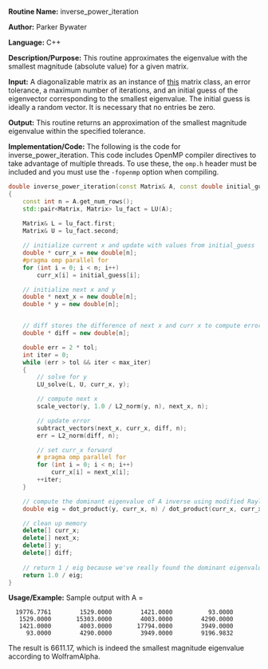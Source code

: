 **Routine Name:** inverse_power_iteration 

**Author:** Parker Bywater

**Language:** C++ 

**Description/Purpose:** This routine approximates the eigenvalue with the smallest magnitude (absolute value) for a given matrix.

<!--
It's important to note that this initial guess cannot be a multiple of any other eigenvector of the matrix,
or else the method will converge to its associated eigenvalue. This routine assumes the matrix is non-singular.
-->

**Input:** A diagonalizable matrix as an instance of [this](../src/Matrix.cpp) matrix class, an error tolerance, a maximum number of iterations, and an initial guess of the eigenvector corresponding to the smallest eigenvalue. The initial guess is ideally a random vector. It is necessary that no entries be zero.  

**Output:** This routine returns an approximation of the smallest magnitude eigenvalue within the specified tolerance.  

**Implementation/Code:** The following is the code for inverse_power_iteration. This code includes OpenMP compiler directives to take advantage of multiple threads. To use these, the `omp.h` header
must be included and you must use the `-fopenmp` option when compiling.   

```C++ 
double inverse_power_iteration(const Matrix& A, const double initial_guess[], const double tol, const int max_iter)
{
    const int n = A.get_num_rows(); 
    std::pair<Matrix, Matrix> lu_fact = LU(A);     
    
    Matrix& L = lu_fact.first;
    Matrix& U = lu_fact.second; 

    // initialize current x and update with values from initial_guess
    double * curr_x = new double[n]; 
    #pragma omp parallel for
    for (int i = 0; i < n; i++)    
        curr_x[i] = initial_guess[i]; 

    // initialize next x and y    
    double * next_x = new double[n]; 
    double * y = new double[n]; 


    // diff stores the difference of next x and curr x to compute error at each iteration
    double * diff = new double[n];

    double err = 2 * tol; 
    int iter = 0; 
    while (err > tol && iter < max_iter) 
    {
        // solve for y
        LU_solve(L, U, curr_x, y); 

        // compute next x
        scale_vector(y, 1.0 / L2_norm(y, n), next_x, n);

        // update error
        subtract_vectors(next_x, curr_x, diff, n);
        err = L2_norm(diff, n);

        // set curr_x forward
        # pragma omp parallel for
        for (int i = 0; i < n; i++)
            curr_x[i] = next_x[i]; 
        ++iter; 
    } 

    // compute the dominant eigenvalue of A inverse using modified Rayleigh quotient 
    double eig = dot_product(y, curr_x, n) / dot_product(curr_x, curr_x, n); 

    // clean up memory
    delete[] curr_x;  
    delete[] next_x; 
    delete[] y;
    delete[] diff; 
    
    // return 1 / eig because we've really found the dominant eigenvalue of A inverse, but need to return smallest of A  
    return 1.0 / eig; 
}
```

**Usage/Example:** Sample output with A =  

      19776.7761        1529.0000        1421.0000          93.0000
       1529.0000       15303.0000        4003.0000        4290.0000
       1421.0000        4003.0000       17794.0000        3949.0000
         93.0000        4290.0000        3949.0000        9196.9832

The result is 6611.17, which is indeed the smallest magnitude eigenvalue according to WolframAlpha. 

